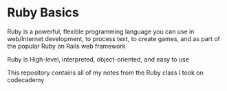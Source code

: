# Ruby Basics

Ruby is a powerful, flexible programming language you can use in web/Internet development, to process text, to create games, and as part of the popular Ruby on Rails web framework

Ruby is High-level, interpreted, object-oriented, and easy to use

This repository contains all of my notes from the Ruby class I took on codecademy
